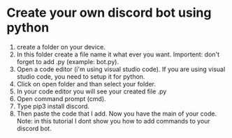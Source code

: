 # Create your own discord bot using python

1. create a folder on your device.
2. In this folder create a file name it what ever you want. Importent: don't forget to add .py (example: bot.py).
3. Open a code editor (i'm using visual studio code). If you are using visual studio code, you need to setup it for python.
4. Click on open folder and than select your folder.
5. In your code editor you will see your created file .py
6. Open command prompt (cmd).
7. Type pip3 install discord.
8. Then paste the code that I add.
Now you have the main of your code.
Note: in this tutorial I dont show you how to add commands to your discord bot.
